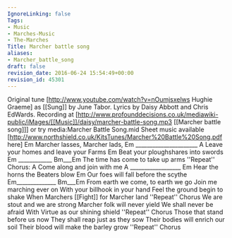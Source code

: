```yaml
---
IgnoreLinking: false
Tags:
- Music
- Marches-Music
- The-Marches
Title: Marcher battle song
aliases:
- Marcher_battle_song
draft: false
revision_date: 2016-06-24 15:54:49+00:00
revision_id: 45301
---
```


Original tune [http://www.youtube.com/watch?v=nOumjsxelws Hughie Graeme] as [[Sung]] by June Tabor. Lyrics by Daisy Abbott and Chris EdWards. Recording at [http://www.profounddecisions.co.uk/mediawiki-public/iMages/[[Music]]/daisy/marcher-battle-song.mp3 [[Marcher battle song]]] or try media:Marcher Battle Song.mid
Sheet music available [http://www.northshield.co.uk/KitsTunes/Marcher%20Battle%20Song.pdf here]
Em
Marcher lasses, Marcher lads,
Em ______________________ A
Leave your homes and leave your Farms
Em
Beat your ploughshares into swords
Em ____________ Bm___Em
The time has come to take up arms
''Repeat''
Chorus:
A
Come along and join with me
A __________________ Em
Hear the horns the Beaters blow
Em
Our foes will fall before the scythe
Em______________ Bm___Em
From earth we come, to earth we go
Join me marching ever on
With your billhook in your hand
Feel the ground begin to shake
When Marchers [[Fight]] for Marcher land
''Repeat''
Chorus
We are stout and we are strong
Marcher folk will never yield
We shall never be afraid
With Virtue as our shining shield
''Repeat''
Chorus
Those that stand before us now
They shall reap just as they sow
Their bodies will enrich our soil
Their blood will make the barley grow
''Repeat''
Chorus